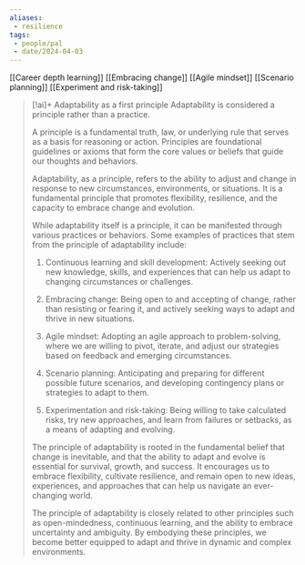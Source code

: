 ```yaml
---
aliases: 
 - resilience
tags:
 - people/pal
 - date/2024-04-03
---
```


[[Career depth learning]]
[[Embracing change]]
[[Agile mindset]]
[[Scenario planning]]
[[Experiment and risk-taking]]

> [!ai]+ Adaptability as a first principle
> Adaptability is considered a principle rather than a practice.
> 
> A principle is a fundamental truth, law, or underlying rule that serves as a basis for reasoning or action. Principles are foundational guidelines or axioms that form the core values or beliefs that guide our thoughts and behaviors.
> 
> Adaptability, as a principle, refers to the ability to adjust and change in response to new circumstances, environments, or situations. It is a fundamental principle that promotes flexibility, resilience, and the capacity to embrace change and evolution.
> 
> While adaptability itself is a principle, it can be manifested through various practices or behaviors. Some examples of practices that stem from the principle of adaptability include:
> 
> 1. Continuous learning and skill development: Actively seeking out new knowledge, skills, and experiences that can help us adapt to changing circumstances or challenges.
> 
> 2. Embracing change: Being open to and accepting of change, rather than resisting or fearing it, and actively seeking ways to adapt and thrive in new situations.
> 
> 3. Agile mindset: Adopting an agile approach to problem-solving, where we are willing to pivot, iterate, and adjust our strategies based on feedback and emerging circumstances.
> 
> 4. Scenario planning: Anticipating and preparing for different possible future scenarios, and developing contingency plans or strategies to adapt to them.
> 
> 5. Experimentation and risk-taking: Being willing to take calculated risks, try new approaches, and learn from failures or setbacks, as a means of adapting and evolving.
> 
> The principle of adaptability is rooted in the fundamental belief that change is inevitable, and that the ability to adapt and evolve is essential for survival, growth, and success. It encourages us to embrace flexibility, cultivate resilience, and remain open to new ideas, experiences, and approaches that can help us navigate an ever-changing world.
> 
> The principle of adaptability is closely related to other principles such as open-mindedness, continuous learning, and the ability to embrace uncertainty and ambiguity. By embodying these principles, we become better equipped to adapt and thrive in dynamic and complex environments.
